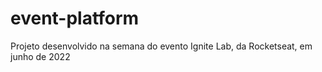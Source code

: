 # event-platform
Projeto desenvolvido na semana do evento Ignite Lab, da Rocketseat, em junho de 2022
